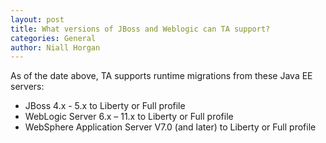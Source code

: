 ```yaml
---
layout: post
title: What versions of JBoss and Weblogic can TA support?
categories: General
author: Niall Horgan
---
```

As of the date above, TA supports runtime migrations from these Java EE servers:

- JBoss 4.x - 5.x to Liberty or Full profile
- WebLogic Server 6.x – 11.x to Liberty or Full profile
- WebSphere Application Server V7.0 (and later) to Liberty or Full profile
